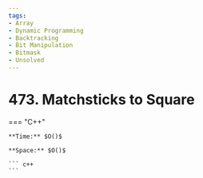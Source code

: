 ```yaml
---
tags:
- Array
- Dynamic Programming
- Backtracking
- Bit Manipulation
- Bitmask
- Unsolved
---
```



# 473. Matchsticks to Square

=== "C++"

    **Time:** $O()$

    **Space:** $O()$

    ``` c++
    ```